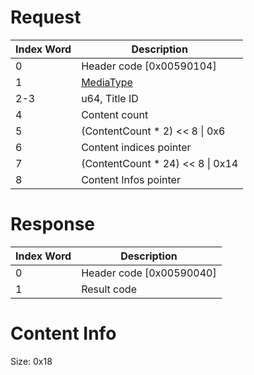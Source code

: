 # Request

| Index Word | Description                                           |
|------------|-------------------------------------------------------|
| 0          | Header code \[0x00590104\]                            |
| 1          | [MediaType](Filesystem_services#MediaType "wikilink") |
| 2-3        | u64, Title ID                                         |
| 4          | Content count                                         |
| 5          | (ContentCount \* 2) \<\< 8 \| 0x6                     |
| 6          | Content indices pointer                               |
| 7          | (ContentCount \* 24) \<\< 8 \| 0x14                   |
| 8          | Content Infos pointer                                 |

# Response

| Index Word | Description                |
|------------|----------------------------|
| 0          | Header code \[0x00590040\] |
| 1          | Result code                |

# Content Info

Size: 0x18